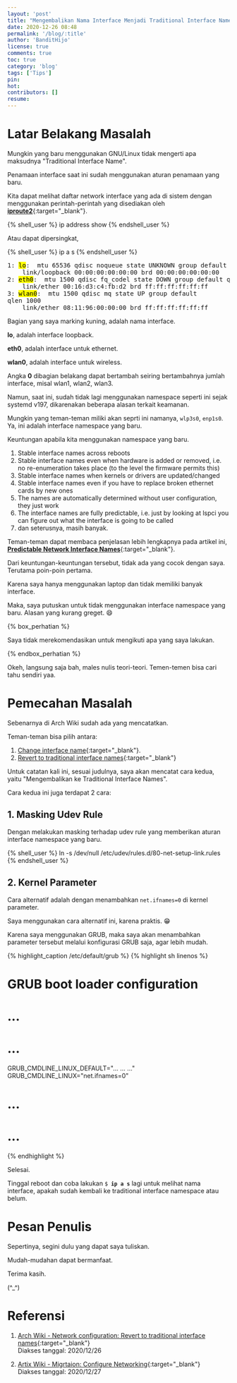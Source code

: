 ```yaml
---
layout: 'post'
title: "Mengembalikan Nama Interface Menjadi Traditional Interface Name (eth0, wlan0, etc.)"
date: 2020-12-26 08:48
permalink: '/blog/:title'
author: 'BanditHijo'
license: true
comments: true
toc: true
category: 'blog'
tags: ['Tips']
pin:
hot:
contributors: []
resume:
---
```


# Latar Belakang Masalah

Mungkin yang baru menggunakan GNU/Linux tidak mengerti apa maksudnya "Traditional Interface Name".

Penamaan interface saat ini sudah menggunakan aturan penamaan yang baru.

Kita dapat melihat daftar network interface yang ada di sistem dengan menggunakan perintah-perintah yang disediakan oleh [**iproute2**](https://en.wikipedia.org/wiki/iproute2){:target="_blank"}.

{% shell_user %}
ip address show
{% endshell_user %}

Atau dapat dipersingkat,

{% shell_user %}
ip a s
{% endshell_user %}

<pre>
1: <mark>lo</mark>: <LOOPBACK,UP,LOWER_UP> mtu 65536 qdisc noqueue state UNKNOWN group default qlen 1000
    link/loopback 00:00:00:00:00:00 brd 00:00:00:00:00:00
2: <mark>eth0</mark>: <NO-CARRIER,BROADCAST,MULTICAST,UP> mtu 1500 qdisc fq_codel state DOWN group default qlen 1000
    link/ether 00:16:d3:c4:fb:d2 brd ff:ff:ff:ff:ff:ff
3: <mark>wlan0</mark>: <BROADCAST,MULTICAST,UP,LOWER_UP> mtu 1500 qdisc mq state UP group default
qlen 1000
    link/ether 08:11:96:00:00:00 brd ff:ff:ff:ff:ff:ff
</pre>

Bagian yang saya marking kuning, adalah nama interface.

**lo**, adalah interface loopback.

**eth0**, adalah interface untuk ethernet.

**wlan0**, adalah interface untuk wireless.

Angka **0** dibagian belakang dapat bertambah seiring bertambahnya jumlah interface, misal wlan1, wlan2, wlan3.

Namun, saat ini, sudah tidak lagi menggunakan namespace seperti ini sejak systemd v197, dikarenakan beberapa alasan terkait keamanan.

Mungkin yang teman-teman miliki akan seprti ini namanya, `wlp3s0`, `enp1s0`. Ya, ini adalah interface namespace yang baru.

Keuntungan apabila kita menggunakan namespace yang baru.

1. Stable interface names across reboots
2. Stable interface names even when hardware is added or removed, i.e. no re-enumeration takes place (to the level the firmware permits this)
3. Stable interface names when kernels or drivers are updated/changed
4. Stable interface names even if you have to replace broken ethernet cards by new ones
5. The names are automatically determined without user configuration, they just work
6. The interface names are fully predictable, i.e. just by looking at lspci you can figure out what the interface is going to be called
7. dan seterusnya, masih banyak.

Teman-teman dapat membaca penjelasan lebih lengkapnya pada artikel ini, [**Predictable Network Interface Names**](https://www.freedesktop.org/wiki/Software/systemd/PredictableNetworkInterfaceNames/){:target="_blank"}.

Dari keuntungan-keuntungan tersebut, tidak ada yang cocok dengan saya. Terutama poin-poin pertama.

Karena saya hanya menggunakan laptop dan tidak memiliki banyak interface.

Maka, saya putuskan untuk tidak menggunakan interface namespace yang baru. Alasan yang kurang greget. 😄

{% box_perhatian %}
<p>Saya tidak merekomendasikan untuk mengikuti apa yang saya lakukan.</p>
{% endbox_perhatian %}

Okeh, langsung saja bah, males nulis teori-teori. Temen-temen bisa cari tahu sendiri yaa.

# Pemecahan Masalah

Sebenarnya di Arch Wiki sudah ada yang mencatatkan.

Teman-teman bisa pilih antara:

1. [Change interface name](https://wiki.archlinux.org/index.php/Network_configuration#Change_interface_name){:target="_blank"}.
2. [Revert to traditional interface names](https://wiki.archlinux.org/index.php/Network_configuration#Revert_to_traditional_interface_names){:target="_blank"}

Untuk catatan kali ini, sesuai judulnya, saya akan mencatat cara kedua, yaitu "Mengembalikan ke Traditional Interface Names".

Cara kedua ini juga terdapat 2 cara:

## 1. Masking Udev Rule

Dengan melakukan masking terhadap udev rule yang memberikan aturan interface namespace yang baru.

{% shell_user %}
ln -s /dev/null /etc/udev/rules.d/80-net-setup-link.rules
{% endshell_user %}

## 2. Kernel Parameter

Cara alternatif adalah dengan menambahkan `net.ifnames=0` di kernel parameter.

Saya menggunakan cara alternatif ini, karena praktis. 😁

Karena saya menggunakan GRUB, maka saya akan menambahkan parameter tersebut melalui konfigurasi GRUB saja, agar lebih mudah.

{% highlight_caption /etc/default/grub %}
{% highlight sh linenos %}
# GRUB boot loader configuration

# ...
# ...
GRUB_CMDLINE_LINUX_DEFAULT="... ... ..."
GRUB_CMDLINE_LINUX="net.ifnames=0"
# ...
# ...
{% endhighlight %}

Selesai.

Tinggal reboot dan coba lakukan <code>$ <b>ip a s</b></code> lagi untuk melihat nama interface, apakah sudah kembali ke traditional interface namespace atau belum.




# Pesan Penulis

Sepertinya, segini dulu yang dapat saya tuliskan.

Mudah-mudahan dapat bermanfaat.

Terima kasih.

(^_^)


# Referensi

1. [Arch Wiki - Network configuration: Revert to traditional interface names](https://wiki.archlinux.org/index.php/Network_configuration#Revert_to_traditional_interface_names){:target="_blank"}
<br>Diakses tanggal: 2020/12/26

2. [Artix Wiki - Migrtaion: Configure Networking](https://wiki.artixlinux.org/Main/Migration#Configure_networking){:target="_blank"}
<br>Diakses tanggal: 2020/12/27
